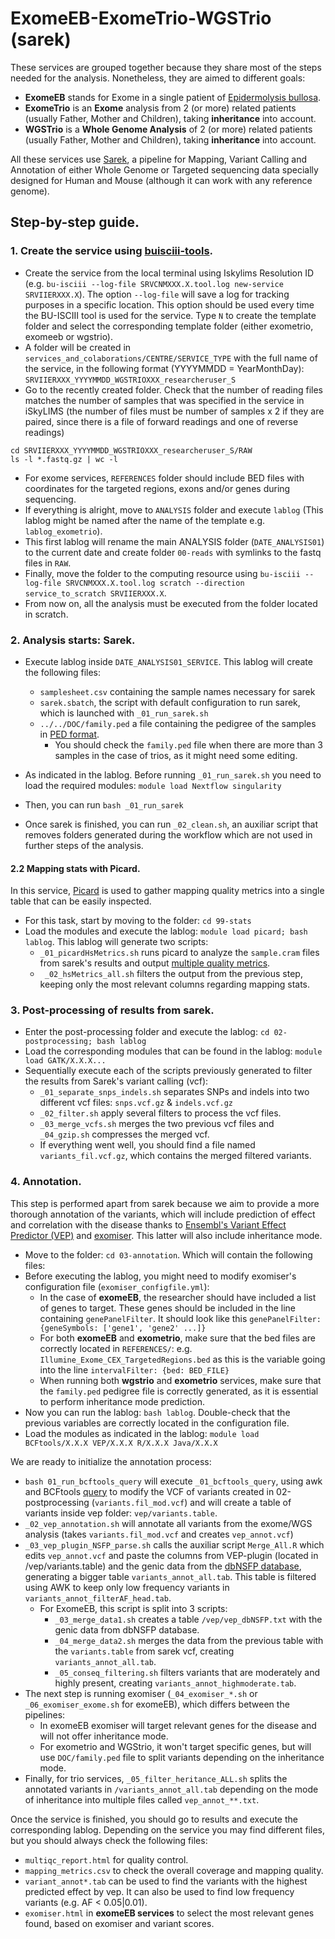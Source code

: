 # ExomeEB-ExomeTrio-WGSTrio (sarek)

These services are grouped together because they share most of the steps needed for the analysis. Nonetheless, they are aimed to different goals:
- **ExomeEB** stands for Exome in a single patient of [Epidermolysis bullosa](https://www.mayoclinic.org/diseases-conditions/epidermolysis-bullosa/symptoms-causes/syc-20361062).
- **ExomeTrio** is an **Exome** analysis from 2 (or more) related patients (usually Father, Mother and Children), taking **inheritance** into account.
- **WGSTrio** is a **Whole Genome Analysis** of 2 (or more) related patients (usually Father, Mother and Children), taking **inheritance** into account.

All these services use [Sarek](https://nf-co.re/sarek/3.4.0), a pipeline for Mapping, Variant Calling and Annotation of either Whole Genome or Targeted sequencing data specially designed for Human and Mouse (although it can work with any reference genome).

## Step-by-step guide.

### 1. Create the service using [buisciii-tools](https://github.com/BU-ISCIII/buisciii-tools).

- Create the service from the local terminal using Iskylims Resolution ID (e.g. `bu-isciii --log-file SRVCNMXXX.X.tool.log new-service SRVIIERXXX.X`). The option `--log-file` will save a log for tracking purposes in a specific location. This option should be used every time the BU-ISCIII tool is used for the service. Type `N` to create the template folder and select the corresponding template folder (either exometrio, exomeeb or wgstrio).
- A folder will be created in `services_and_colaborations/CENTRE/SERVICE_TYPE` with the full name of the service, in the following format (YYYYMMDD = YearMonthDay):
`SRVIIERXXX_YYYYMMDD_WGSTRIOXXX_researcheruser_S`
- Go to the recently created folder. Check that the number of reading files matches the number of samples that was specified in the service in iSkyLIMS (the number of files must be number of samples x 2 if they are paired, since there is a file of forward readings and one of reverse readings)
```
cd SRVIIERXXX_YYYYMMDD_WGSTRIOXXX_researcheruser_S/RAW
ls -l *.fastq.gz | wc -l
```
- For exome services, `REFERENCES` folder should include BED files with coordinates for the targeted regions, exons and/or genes during sequencing.
- If everything is alright, move to `ANALYSIS` folder and execute `lablog` (This lablog might be named after the name of the template e.g. `lablog_exometrio`).
- This first lablog will rename the main ANALYSIS folder (`DATE_ANALYSIS01`) to the current date and create folder `00-reads` with symlinks to the fastq files in `RAW`.
- Finally, move the folder to the computing resource using `bu-isciii --log-file SRVCNMXXX.X.tool.log scratch --direction service_to_scratch SRVIIERXXX.X`.
- From now on, all the analysis must be executed from the folder located in scratch.

### 2. Analysis starts: Sarek.

- Execute lablog inside `DATE_ANALYSIS01_SERVICE`. This lablog will create the following files:
  - `samplesheet.csv` containing the sample names necessary for sarek
  - `sarek.sbatch`, the script with default configuration to run sarek, which is launched with `_01_run_sarek.sh`
  - `../../DOC/family.ped` a file containing the pedigree of the samples in [PED format](https://gatk.broadinstitute.org/hc/en-us/articles/360035531972-PED-Pedigree-format).
     - You should check the `family.ped` file when there are more than 3 samples in the case of trios, as it might need some editing.

- As indicated in the lablog. Before running `_01_run_sarek.sh` you need to load the required modules: `module load Nextflow singularity`
- Then, you can run `bash _01_run_sarek` 
- Once sarek is finished, you can run `_02_clean.sh`, an auxiliar script that removes folders generated during the workflow which are not used in further steps of the analysis.

#### 2.2 Mapping stats with Picard.

In this service, [Picard](https://broadinstitute.github.io/picard/) is used to gather mapping quality metrics into a single table that can be easily inspected.
- For this task, start by moving to the folder: `cd 99-stats`
- Load the modules and execute the lablog: `module load picard; bash lablog`. This lablog will generate two scripts:
  - `_01_picardHsMetrics.sh` runs picard to analyze the `sample.cram` files from sarek's results and output [multiple quality metrics](http://broadinstitute.github.io/picard/picard-metric-definitions.html#HsMetrics).
  - ` _02_hsMetrics_all.sh` filters the output from the previous step, keeping only the most relevant columns regarding mapping stats.

### 3. Post-processing of results from sarek.

- Enter the post-processing folder and execute the lablog: `cd 02-postprocessing; bash lablog`
- Load the corresponding modules that can be found in the lablog: `module load GATK/X.X.X...`
- Sequentially execute each of the scripts previously generated to filter the results from Sarek's variant calling (vcf):
  - `_01_separate_snps_indels.sh` separates SNPs and indels into two different vcf files: `snps.vcf.gz` & `indels.vcf.gz`
  - `_02_filter.sh` apply several filters to process the vcf files.
  - `_03_merge_vcfs.sh` merges the two previous vcf files and `_04_gzip.sh` compresses the merged vcf.
  - If everything went well, you should find a file named `variants_fil.vcf.gz`, which contains the merged filtered variants.

### 4. Annotation.

This step is performed apart from sarek because we aim to provide a more thorough annotation of the variants, which will include prediction of effect and correlation with the disease thanks to [Ensembl's Variant Effect Predictor (VEP)](https://www.ensembl.org/info/docs/tools/vep/index.html) and [exomiser](https://exomiser.readthedocs.io/en/latest/advanced_analysis.html). This latter will also include inheritance mode.

- Move to the folder: `cd 03-annotation`. Which will contain the following files:
- Before executing the lablog, you might need to modify exomiser's configuration file (`exomiser_configfile.yml`):
  - In the case of **exomeEB**, the researcher should have included a list of genes to target. These genes should be included in the line containing `genePanelFilter`. It should look like this `genePanelFilter: {geneSymbols: ['gene1', 'gene2' ...]}`
  - For both **exomeEB** and **exometrio**, make sure that the bed files are correctly located in `REFERENCES/`: e.g. `Illumine_Exome_CEX_TargetedRegions.bed` as this is the variable going into the line `intervalFilter: {bed: BED_FILE}`
  - When running both **wgstrio** and **exometrio** services, make sure that the `family.ped` pedigree file is correctly generated, as it is essential to perform inheritance mode prediction.
- Now you can run the lablog: `bash lablog`. Double-check that the previous variables are correctly located in the configuration file.
- Load the modules as indicated in the lablog: `module load BCFtools/X.X.X VEP/X.X.X R/X.X.X Java/X.X.X`

We are ready to initialize the annotation process:
- `bash 01_run_bcftools_query` will execute `_01_bcftools_query`, using awk and BCFtools [query](https://samtools.github.io/bcftools/howtos/query.html) to modify the VCF of variants created in 02-postprocessing (`variants.fil_mod.vcf`) and will create a table of variants inside vep folder: `vep/variants.table`.
- `_02_vep_annotation.sh` will annotate all variants from the exome/WGS analysis (takes `variants.fil_mod.vcf` and creates `vep_annot.vcf`)
- `_03_vep_plugin_NSFP_parse.sh` calls the auxiliar script `Merge_All.R` which edits `vep_annot.vcf` and paste the columns from VEP-plugin (located in /vep/variants.table) and the genic data from the [dbNSFP database](http://database.liulab.science/dbNSFP), generating a bigger table `variants_annot_all.tab`. This table is filtered using AWK to keep only low frequency variants in `variants_annot_filterAF_head.tab`.
  - For ExomeEB, this script is split into 3 scripts: 
    - `_03_merge_data1.sh` creates a table `/vep/vep_dbNSFP.txt` with the genic data from dbNSFP database.
    - `_04_merge_data2.sh` merges the data from the previous table with the `variants.table` from sarek vcf, creating `variants_annot_all.tab`.
    - `_05_conseq_filtering.sh` filters variants that are moderately and highly present, creating `variants_annot_highmoderate.tab`.
- The next step is running exomiser (`_04_exomiser_*.sh` or `_06_exomiser_exome.sh` for exomeEB), which differs between the pipelines:
  - In exomeEB exomiser will target relevant genes for the disease and will not offer inheritance mode.
  - For exometrio and WGStrio, it won't target specific genes, but will use `DOC/family.ped` file to split variants depending on the inheritance mode.
- Finally, for trio services, `_05_filter_heritance_ALL.sh` splits the annotated variants in `/variants_annot_all.tab` depending on the mode of inheritance into multiple files called `vep_annot_**.txt`.

Once the service is finished, you should go to results and execute the corresponding lablog. Depending on the service you may find different files, but you should always check the following files:
- `multiqc_report.html` for quality control.
- `mapping_metrics.csv` to check the overall coverage and mapping quality.
- `variant_annot*.tab` can be used to find the variants with the highest predicted effect by vep. It can also be used to find low frequency variants (e.g. AF < 0.05|0.01).
- `exomiser.html` in **exomeEB services** to select the most relevant genes found, based on exomiser and variant scores.

